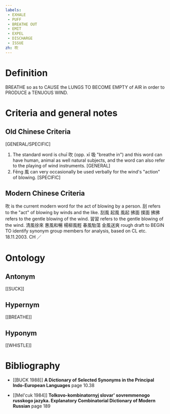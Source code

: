 ```yaml
---
labels: 
 - EXHALE
 - PUFF
 - BREATHE OUT
 - EMIT
 - EXPEL
 - DISCHARGE
 - ISSUE
zh: 吹
---
```


# Definition
BREATHE so as to CAUSE the LUNGS TO BECOME EMPTY of AIR in order to PRODUCE a TENUOUS WIND.
# Criteria and general notes
## Old Chinese Criteria
[GENERAL/SPECIFIC]
1. The standard word is chuī 吹 (opp. xī 吸 "breathe in") and this word can have human, animal as well natural subjects, and the word can also refer to the playing of wind instruments.
[GENERAL]
2. Fēng 風 can very occasionally be used verbally for the wind's "action" of blowing.
[SPECIFIC]
## Modern Chinese Criteria
吹 is the current modern word for the act of blowing by a person.
刮 refers to the "act" of blowing by winds and the like.
刮風
起風
風起
拂面
撲面
拂拂 refers to the gentle blowing of the wind.
習習 refers to the gentle blowing of the wind.
清風徐來
惠風和暢
楊柳風輕
春風駘蕩
金風送爽
rough draft to BEGIN TO identify synonym group members for analysis, based on CL etc. 18.11.2003. CH ／
# Ontology

## Antonym
[[SUCK]]
## Hypernym
[[BREATHE]]
## Hyponym
[[WHISTLE]]
# Bibliography
- [[BUCK 1988]]
**A Dictionary of Selected Synonyms in the Principal Indo-European Languages** page 10.38

- [[Mel'cuk 1984]]
**Tolkovo-kombinatornyj slovar' sovremmenogo russkogo jazyka. Explanatory Combinatorial Dictionary of Modern Russian** page 189
